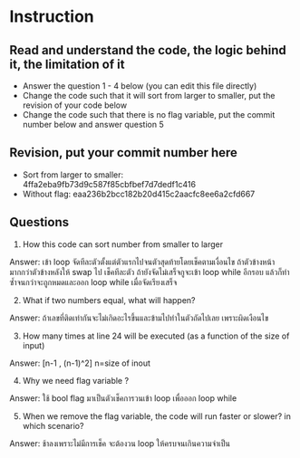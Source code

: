 ﻿# Instruction

## Read and understand the code, the logic behind it, the limitation of it
* Answer the question 1 - 4 below (you can edit this file directly)
* Change the code such that it will sort from larger to smaller, put the revision of your code below
* Change the code such that there is no flag variable, put the commit number below and answer question 5 


## Revision, put your commit number here
* Sort from larger to smaller: 4ffa2eba9fb73d9c587f85cbfbef7d7dedf1c416
* Without flag: eaa236b2bcc182b20d415c2aacfc8ee6a2cfd667

## Questions
1. How this code can sort number from smaller to larger
 
Answer: เข้า loop จัดทีละตัวตั้งแต่ตัวแรกไปจนตัวสุดท้ายโดยเช็คตามเงื่อนไข ถ้าตัวข้างหน้ามากกว่าตัวข้างหลังให้ swap ไป เช็คทีละตัว ถ้ายังจัดไม่เสร็จกูจะเข้า loop while อีกรอบ  แล้วก็ทำซ้ำจนกว่าจะถูกหมดและออก loop while เมื่อจัดเรียงเสร็จ

2. What if two numbers equal, what will happen? 

Answer: ถ้าเลขที่ติดเท่ากันจะไม่เกิดอะไรขึ้นและข้ามไปทำในตัวถัดไปเลย เพราะผิดเงือนไข 

3. How many times at line 24 will be executed (as a function of the size of input) 

Answer: [n-1 , (n-1)^2] n=size of inout

4. Why we need flag variable ? 

Answer: ใช้ bool flag มาเป็นตัวเช็คการวนเข้า loop เพื่อออก loop while

5. When we remove the flag variable, the code will run faster or slower? in which scenario? 

Answer: ช้าลงเพราะไม่มีการเช็ค จะต้องวน loop ให้ครบจนเกินความจำเป็น